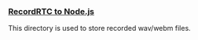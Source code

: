 ### [RecordRTC to Node.js](https://github.com/muaz-khan/WebRTC-Experiment/tree/master/RecordRTC/RecordRTC-to-Nodejs)

This directory is used to store recorded wav/webm files.
